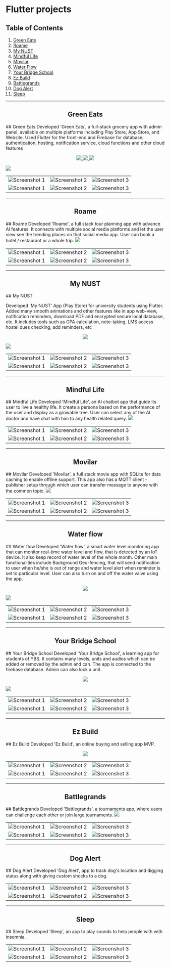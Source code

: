 # Flutter projects

## Table of Contents

1. [Green Eats](#green-eats)
2. [Roame](#roame)
3. [My NUST](#my-nust)
4. [Mindful Life](#mindful-life)
5. [Movilar](#movilar)
6. [Water Flow](#water-flow)
7. [Your Bridge School](#your-bridge-school)
8. [Ez Build](#ez-build)
9. [Battlegrands](#battlegrands)
10. [Dog Alert](#dog-alert)
11. [Sleep](#sleep)

---


<h2 align='center'>Green Eats</h2>
## Green Eats
Developed 'Green Eats', a full-stack grocery app with admin panel, available on multiple platforms including Play Store, App Store, and Website. Used Flutter for the front-end and Firebase for database, authentication, hosting, notification service, cloud functions and other cloud features

<p align="center">
  <a href="https://play.google.com/store/apps/details?id=com.hexagone.green_eats">
    <img src="https://img.shields.io/badge/Play-Store-green.svg">
  </a>
  <a href="https://apps.apple.com/us/app/green-eats-fresh-grocery/id6478523748">
    <img src="https://img.shields.io/badge/App-Store-blue.svg">
  </a>
  <a href="https://greeneats.pk/">
    <img src="https://img.shields.io/badge/Web-Site-orange.svg">
  </a>
</p>


<img src="images\banners\green_eats_banner.png">
 
||||
|--------------|--------------|--------------|
| ![Screenshot 1](images/green-eats/(1).png) | ![Screenshot 2](images/green-eats/(2).png) | ![Screenshot 3](images/green-eats/(3).png) | 
| ![Screenshot 1](images/green-eats/(4).png) | ![Screenshot 2](images/green-eats/(5).png) | ![Screenshot 3](images/green-eats/(6).png) | 

<hr>
<h2 align='center'>Roame</h2>
## Roame
Developed 'Roame', a full stack tour planning app with advance AI features. It connects with multiple social media platforms and let the user view see the trending places on that social media app. User can book a hotel / restaurant or a whole trip.

<img src="images\banners\roame_banner.png">

||||
|--------------|--------------|--------------|
| ![Screenshot 1](images/roame/(1).png) | ![Screenshot 2](images/roame/(2).png) | ![Screenshot 3](images/roame/(3).png) | 
| ![Screenshot 1](images/roame/(4).png) | ![Screenshot 2](images/roame/(5).png) | ![Screenshot 3](images/roame/(6).png) | 


<hr>
<h2 align='center'>My NUST</h2>
## My NUST
<p>
Developed 'My NUST' App (Play Store) for university students using Flutter. Added many smooth animations and other features like in app web-view, notification reminders, download PDF and encrypted secure local database, etc. It includes tools such as GPA calculation, note-taking, LMS access hostel dues checking, add reminders, etc
</p>

<p align="center">
  <a href="https://play.google.com/store/apps/details?id=com.hexagone.mynust">
    <img src="https://img.shields.io/badge/Play-Store-green.svg">
  </a>
</p>

 <img src="images\banners\my_nust_banner.png">
 
||||
|--------------|--------------|--------------|
| ![Screenshot 1](images/my-nust/1.png) | ![Screenshot 2](images/my-nust/2.png) | ![Screenshot 3](images/my-nust/3.png) | 
| ![Screenshot 1](images/my-nust/4.png) | ![Screenshot 2](images/my-nust/5.png) | ![Screenshot 3](images/my-nust/6.png) | 

<hr>
<h2 align='center'>Mindful Life</h2>
## Mindful Life
Developed 'Mindful Life', an AI chatbot app that guide its user to live a healthy life. It create a persona based on the performance of the user and display as a growable tree. User can select any of the AI doctor and have chat with him to any health related query. 


 <img src="images\banners\mindful_banner.png">

||||
|--------------|--------------|--------------|
| ![Screenshot 1](images/mindful-life/(1).png) | ![Screenshot 2](images/mindful-life/(2).png) | ![Screenshot 3](images/mindful-life/(3).png) | 
| ![Screenshot 1](images/mindful-life/(4).png) | ![Screenshot 2](images/mindful-life/(5).png) | ![Screenshot 3](images/mindful-life/(6).png) | 


<hr>
<h2 align='center'>Movilar</h2>
## Movilar
Developed 'Movilar', a full stack movie app with SQLite for data caching to enable offline support. This app also has a MQTT client - publisher setup through which user can transfer message to anyone with the common topic.

 <img src="images\banners\movilar_banner.png">

||||
|--------------|--------------|--------------|
| ![Screenshot 1](images/movilar/(1).png) | ![Screenshot 2](images/movilar/(2).png) | ![Screenshot 3](images/movilar/(3).png) | 
| ![Screenshot 1](images/movilar/(4).png) | ![Screenshot 2](images/movilar/(5).png) | ![Screenshot 3](images/movilar/(6).png) | 


<hr>
<h2 align='center'>Water flow</h2>
## Water flow
Developed 'Water flow', a smart water level monitoring app that can monitor real-time water level and flow, that is detected by an IoT device. It also keep record of water level of the whole month. Other main functionalities include Background Geo-fencing, that will send notification to user when he/she is out of range and water level alert when reminder is set to particular level. User can also turn on and off the water valve using the app.


<p align="center">
  <a href="https://github.com/Hmmza-tariq/Flutter-Projects/blob/main/files/water-flow.apk">
    <img src="https://img.shields.io/badge/Download-Apk-purple.svg">
  </a>
</p>

 <img src="images\banners\water_flow_banner.png">


||||
|--------------|--------------|--------------|
| ![Screenshot 1](images/water-flow/(1).png) | ![Screenshot 2](images/water-flow/(2).png) | ![Screenshot 3](images/water-flow/(3).png) | 
| ![Screenshot 1](images/water-flow/(4).png) | ![Screenshot 2](images/water-flow/(5).png) | ![Screenshot 3](images/water-flow/(6).png) | 


<hr>
<h2 align='center'>Your Bridge School</h2>
## Your Bridge School
Developed 'Your Bridge School', a learning app for students of YBS. It contains many levels, units and audios which can be added or removed by the admin and can. The app is connected to the firebase database. Admin can also lock a unit. 


<p align="center">
  <a href="https://github.com/Hmmza-tariq/Flutter-Projects/blob/main/files/ybs-user.apk">
    <img src="https://img.shields.io/badge/Download-Apk-purple.svg">
  </a>
</p>

 <img src="images\banners\ybs_banner.png">

||||
|--------------|--------------|--------------|
| ![Screenshot 1](images/ybs/(1).png) | ![Screenshot 2](images/ybs/(2).png) | ![Screenshot 3](images/ybs/(3).png) | 
| ![Screenshot 1](images/ybs/(4).png) | ![Screenshot 2](images/ybs/(5).png) | ![Screenshot 3](images/ybs/(6).png) | 


<hr>
<h2 align='center'>Ez Build</h2>
## Ez Build
Developed 'Ez Build', an online buying and selling app MVP.

<p align="center">
  <a href="https://github.com/Hmmza-tariq/ez-build">
    <img src="https://img.shields.io/badge/Ez-Build-blue.svg">
  </a>
</p>

||||
|--------------|--------------|--------------|
| ![Screenshot 1](images/ez-build/(1).png) | ![Screenshot 2](images/ez-build/(2).png) | ![Screenshot 3](images/ez-build/(3).png) | 
| ![Screenshot 1](images/ez-build/(4).png) | ![Screenshot 2](images/ez-build/(5).png) | ![Screenshot 3](images/ez-build/(6).png) | 

<hr>
<h2 align='center'>Battlegrands</h2>
## Battlegrands
Developed 'Battlegrands', a tournaments app, where users can challenge each other or join large tournaments.

<!-- <p align="center">
  <a href="https://github.com/Hmmza-tariq/ez-build">
    <img src="https://img.shields.io/badge/Ez-Build-blue.svg">
  </a>
</p> -->
 <img src="images\banners\Battlegrands.png">

||||
|--------------|--------------|--------------|
| ![Screenshot 1](images/battlegrands/1.jpg) | ![Screenshot 2](images/battlegrands/2.jpg) | ![Screenshot 3](images/battlegrands/3.jpg) | 
| ![Screenshot 1](images/battlegrands/4.jpg) | ![Screenshot 2](images/battlegrands/5.jpg) | ![Screenshot 3](images/battlegrands/6.jpg) | 


<hr>
<h2 align='center'>Dog Alert</h2>
## Dog Alert
Developed 'Dog Alert', app to track dog's location and digging status along with giving custom shocks to a dog.

<!-- <p align="center">
  <a href="https://github.com/Hmmza-tariq/ez-build">
    <img src="https://img.shields.io/badge/Ez-Build-blue.svg">
  </a>
</p> -->

||||
|--------------|--------------|--------------|
| ![Screenshot 1](images/dog-alert/1.jpg) | ![Screenshot 2](images/dog-alert/2.jpg) | ![Screenshot 3](images/dog-alert/3.jpg) | 
| ![Screenshot 1](images/dog-alert/4.jpg) | ![Screenshot 2](images/dog-alert/5.jpg) | ![Screenshot 3](images/dog-alert/6.jpg) | 

<hr>
<h2 align='center'>Sleep</h2>
## Sleep
Developed 'Sleep', an app to play sounds to help people with with insomnia.

<!-- <p align="center">
  <a href="https://github.com/Hmmza-tariq/ez-build">
    <img src="https://img.shields.io/badge/Ez-Build-blue.svg">
  </a>
</p> -->

||||
|--------------|--------------|--------------|
| ![Screenshot 1](images/sleep/1.jpg) | ![Screenshot 2](images/sleep/2.jpg) | ![Screenshot 3](images/sleep/3.jpg) | 
| ![Screenshot 1](images/sleep/4.jpg) | ![Screenshot 2](images/sleep/5.jpg) | ![Screenshot 3](images/sleep/6.jpg) | 
